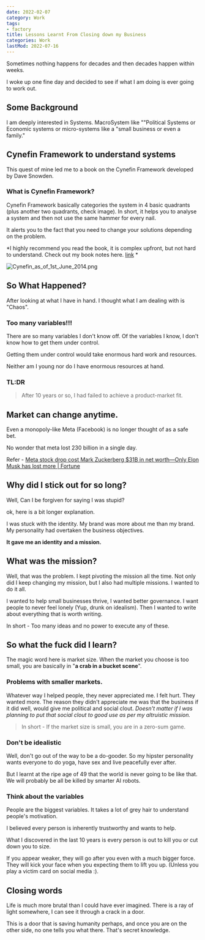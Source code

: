 ```yaml
---
date: 2022-02-07
category: Work
tags:
- factory
title: Lessons Learnt From Closing down my Business
categories: Work
lastMod: 2022-07-16
---
```

Sometimes nothing happens for decades and then decades happen within weeks.

I woke up one fine day and decided to see if what I am doing is ever going to work out.

## Some Background

I am deeply interested in Systems. MacroSystem like ""Political Systems or Economic systems or micro-systems like a "small business or even a family."

## Cynefin Framework to understand systems

This quest of mine led me to a book on the Cynefin Framework developed by Dave Snowden.

### What is Cynefin Framework?

Cynefin Framework basically categories the system in 4 basic quadrants (plus another two quadrants, check image). In short, it helps you to analyse a system and then not use the same hammer for every nail.

It alerts you to the fact that you need to change your solutions depending on the problem.

*I highly recommend you read the book, it is complex upfront, but not hard to understand. Check out my book notes here. [link](https://noisy-ton-866.notion.site/Cynefin-Weaving-Sense-Making-Into-the-Fabric-of-Our-World-144f1d31d51e4b8d8efc225d75d5c87d) *



![Cynefin_as_of_1st_June_2014.png](https://manojnayak.mataroa.blog/images/614b7341.png)

## So What Happened?

After looking at what I have in hand. I thought what I am dealing with is "Chaos".

### Too many variables!!!

There are so many variables I don't know off. Of the variables I know, I don't know how to get them under control.

Getting them under control would take enormous hard work and resources.

Neither am I young nor do I have enormous resources at hand.

### TL:DR

> After 10 years or so, I had failed to achieve a product-market fit.
## Market can change anytime.

Even a monopoly-like Meta (Facebook) is no longer thought of as a safe bet.

No wonder that meta lost 230 billion in a single day.

Refer - [Meta stock drop cost Mark Zuckerberg $31B in net worth—Only Elon Musk has lost more | Fortune](https://fortune.com/2022/02/04/meta-facebook-stock-drop-mark-zuckerberg-net-worth-elon-musk/)

## Why did I stick out for so long?

Well, Can I be forgiven for saying I was stupid?

ok, here is a bit longer explanation.

I was stuck with the identity. My brand was more about me than my brand. My personality had overtaken the business objectives.

**It gave me an identity and a mission.**

## What was the mission?

Well, that was the problem. I kept pivoting the mission all the time. Not only did I keep changing my mission, but I also had multiple missions. I wanted to do it all.

I wanted to help small businesses thrive, I wanted better governance. I want people to never feel lonely (Yup, drunk on idealism). Then I wanted to write about everything that is worth writing.

In short - Too many ideas and no power to execute any of these.

## So what the fuck did I learn?

The magic word here is market size. When the market you choose is too small, you are basically in "**a crab in a bucket scene**".

### Problems with smaller markets.

Whatever way I helped people, they never appreciated me. I felt hurt. They wanted more. The reason they didn't appreciate me was that the business if it did well, would give me political and social clout. *Doesn't matter if I was planning to put that social clout to good use as per my altruistic mission.*

> In short - If the market size is small, you are in a zero-sum game.
### Don't be idealistic

Well, don't go out of the way to be a do-gooder. So my hipster personality wants everyone to do yoga, have sex and live peacefully ever after.

But I learnt at the ripe age of 49 that the world is never going to be like that. We will probably be all be killed by smarter AI robots.

### Think about the variables

People are the biggest variables. It takes a lot of grey hair to understand people's motivation.

I believed every person is inherently trustworthy and wants to help.

What I discovered in the last 10 years is every person is out to kill you or cut down you to size.

If you appear weaker, they will go after you even with a much bigger force. They will kick your face when you expecting them to lift you up. (Unless you play a victim card on social media :).

## Closing words

Life is much more brutal than I could have ever imagined. There is a ray of light somewhere, I can see it through a crack in a door.

This is a door that is saving humanity perhaps, and once you are on the other side, no one tells you what there. That's secret knowledge.
